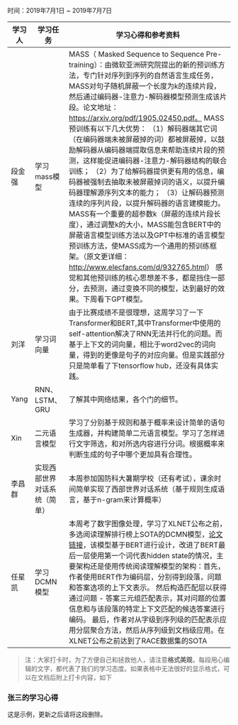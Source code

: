 时间：2019年7月1日 ~ 2019年7月7日

| 学习人  | 学习任务      | 学习心得和参考资料                                |
| ---- | --------- | ---------------------------------------- |
| 段金强  | 学习 mass模型 | MASS（ Masked Sequence to Sequence Pre-training）：由微软亚洲研究院提出的新的预训练方法，专门针对序列到序列的自然语言生成任务，MASS对句子随机屏蔽一个长度为k的连续片段，然后通过编码器-注意力-解码器模型预测生成该片段。论文地址：https://arxiv.org/pdf/1905.02450.pdf。 MASS预训练有以下几大优势： （1）解码器端其它词（在编码器端未被屏蔽掉的词）都被屏蔽掉，以鼓励解码器从编码器端提取信息来帮助连续片段的预测，这样能促进编码器-注意力-解码器结构的联合训练； （2）为了给解码器提供更有用的信息，编码器被强制去抽取未被屏蔽掉词的语义，以提升编码器理解源序列文本的能力； （3）让解码器预测连续的序列片段，以提升解码器的语言建模能力。 MASS有一个重要的超参数k（屏蔽的连续片段长度），通过调整k的大小，MASS能包含BERT中的屏蔽语言模型训练方法以及GPT中标准的语言模型预训练方法，使MASS成为一个通用的预训练框架。（原文更详细：<http://www.elecfans.com/d/932765.html>） 感觉和其他预训练的核心思想差不多，都是挡住一部分，去预测，通过变换不同的模型，达到最好的效果。下周看下GPT模型。 |
| 刘洋  | 学习词向量 | 由于比赛成绩不是很理想，这周学习了一下Transformer和BERT,其中Transformer中使用的self-attention解决了RNN无法并行化的问题。而基于上下文的词向量，相比于word2vec的词向量，得到的更像是句子的对应向量。但是实践部分只是简单看了下tensorflow hub，还没有具体实践。|
| Yang | RNN、LSTM、GRU | 了解其中网络结果，各个门的细节。 |
|Xin|二元语言模型|学习了分别基于规则和基于概率来设计简单的语句生成器，并构建简单二元语言模型。学习了怎样进行文字筛选，和对所选内容进行分词。根据概率来判断生成的句子中哪个更加具有合理性。|
|李昌群|实现西部世界对话系统（简单）|本周参加国防科大暑期学校（还有考试），课余时间简单实现了西部世界对话系统（基于规则生成语言，基于n-gram来计算概率）|
|任星凯|学习DCMN模型|本周考了数字图像处理，学习了XLNET公布之前，多选阅读理解排行榜上SOTA的DCMN模型，[论文链接](https://www.researchgate.net/publication/330701031_Dual_Co-Matching_Network_for_Multi-choice_Reading_Comprehension)，该模型基于BERT进行设计，改进了BERT最后一层使用第一个词代表hidden state的情况，主要架构还是使用传统阅读理解模型的架构：首先，作者使用BERT作为编码层，分别得到段落，问题和答案选项的上下文表示。 然后构造匹配层以获得通过问题 - 答案三元组匹配表示，其对问题的位置信息和与该段落的特定上下文匹配的候选答案进行编码。 最后，作者对从字级到序列级的匹配表示应用分层聚合方法，然后从序列级到文档级应用。在XLNET公布之前达到了RACE数据集的SOTA|

> 注：大家打卡时，为了方便自己和拯救他人，请注意**格式美观**，每段用心编辑的文字，都代表了我们的学习态度。如果表格中无法很好的显示格式，可以在文档后附上打卡内容，如下

### 张三的学习心得
这是示例，更新之后请将这段删除。
